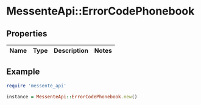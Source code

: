 # MessenteApi::ErrorCodePhonebook

## Properties

| Name | Type | Description | Notes |
| ---- | ---- | ----------- | ----- |

## Example

```ruby
require 'messente_api'

instance = MessenteApi::ErrorCodePhonebook.new()
```

